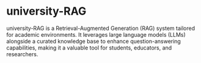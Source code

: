 ﻿# university-RAG

university-RAG is a Retrieval-Augmented Generation (RAG) system tailored for academic environments. It leverages large language models (LLMs) alongside a curated knowledge base to enhance question-answering capabilities, making it a valuable tool for students, educators, and researchers.​
